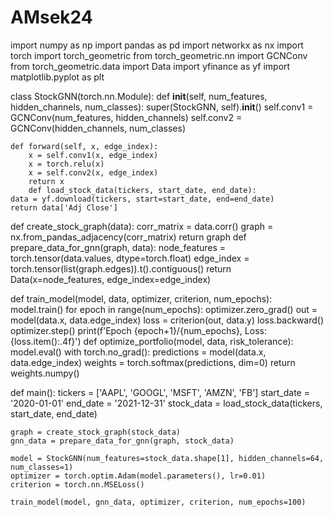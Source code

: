 # AMsek24
import numpy as np
import pandas as pd
import networkx as nx
import torch
import torch_geometric
from torch_geometric.nn import GCNConv
from torch_geometric.data import Data
import yfinance as yf
import matplotlib.pyplot as plt

class StockGNN(torch.nn.Module):
    def __init__(self, num_features, hidden_channels, num_classes):
        super(StockGNN, self).__init__()
        self.conv1 = GCNConv(num_features, hidden_channels)
        self.conv2 = GCNConv(hidden_channels, num_classes)

    def forward(self, x, edge_index):
        x = self.conv1(x, edge_index)
        x = torch.relu(x)
        x = self.conv2(x, edge_index)
        return x
        def load_stock_data(tickers, start_date, end_date):
    data = yf.download(tickers, start=start_date, end=end_date)
    return data['Adj Close']

def create_stock_graph(data):
    corr_matrix = data.corr()
    graph = nx.from_pandas_adjacency(corr_matrix)
    return graph
def prepare_data_for_gnn(graph, data):
    node_features = torch.tensor(data.values, dtype=torch.float)
    edge_index = torch.tensor(list(graph.edges)).t().contiguous()
    return Data(x=node_features, edge_index=edge_index)

def train_model(model, data, optimizer, criterion, num_epochs):
    model.train()
    for epoch in range(num_epochs):
        optimizer.zero_grad()
        out = model(data.x, data.edge_index)
        loss = criterion(out, data.y)
        loss.backward()
        optimizer.step()
        print(f'Epoch {epoch+1}/{num_epochs}, Loss: {loss.item():.4f}')
def optimize_portfolio(model, data, risk_tolerance):
    model.eval()
    with torch.no_grad():
        predictions = model(data.x, data.edge_index)
    weights = torch.softmax(predictions, dim=0)
    return weights.numpy()

def main():
    tickers = ['AAPL', 'GOOGL', 'MSFT', 'AMZN', 'FB']
    start_date = '2020-01-01'
    end_date = '2021-12-31'
    stock_data = load_stock_data(tickers, start_date, end_date)

    graph = create_stock_graph(stock_data)
    gnn_data = prepare_data_for_gnn(graph, stock_data)

    model = StockGNN(num_features=stock_data.shape[1], hidden_channels=64, num_classes=1)
    optimizer = torch.optim.Adam(model.parameters(), lr=0.01)
    criterion = torch.nn.MSELoss()

    train_model(model, gnn_data, optimizer, criterion, num_epochs=100)




